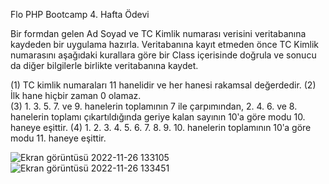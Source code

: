 Flo PHP Bootcamp 4. Hafta Ödevi 

Bir formdan gelen Ad Soyad ve TC Kimlik numarası verisini veritabanına kaydeden bir uygulama hazırla.
Veritabanına kayıt etmeden önce TC Kimlik numarasını aşağıdaki kurallara göre bir Class içerisinde 
doğrula ve sonucu da diğer bilgilerle birlikte veritabanına kaydet.

(1) TC kimlik numaraları 11 hanelidir ve her hanesi rakamsal değerdedir.
(2) İlk hane hiçbir zaman 0 olamaz.<br>
(3) 1. 3. 5. 7. ve 9. hanelerin toplamının 7 ile çarpımından, 2. 4. 6. ve 8. hanelerin toplamı çıkartıldığında 
geriye kalan sayının 10ʹa göre modu 10. haneye eşittir.
(4) 1. 2. 3. 4. 5. 6. 7. 8. 9. 10. hanelerin toplamının 10ʹa göre modu 11. haneye eşittir.

![Ekran görüntüsü 2022-11-26 133105](https://user-images.githubusercontent.com/117185732/204084539-a5d4566a-367c-42ce-bdbc-93eecf59c4c2.png)
![Ekran görüntüsü 2022-11-26 133451](https://user-images.githubusercontent.com/117185732/204084538-a7dcc24d-d5aa-4ae6-ab8c-52de565fd6d2.png)

